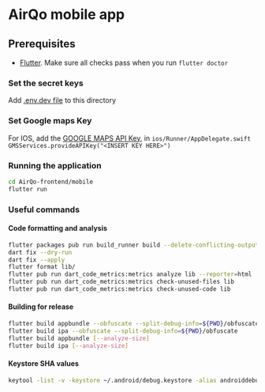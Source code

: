 # AirQo mobile app

## Prerequisites

- [Flutter](https://docs.flutter.dev/get-started/install). Make sure all checks pass when you run `flutter doctor`

### Set the secret keys

Add [.env.dev file](https://drive.google.com/file/d/1ff6PUDjWJw_uiIC-oYoBOqiUiTyPzRho/view?usp=sharing) to this directory

### Set Google maps Key

For IOS, add the [GOOGLE MAPS API Key](https://docs.google.com/document/d/1QawFn5Sfp3eOUODb38dLFsIVrU-erFpJeC7OEbWS_9Q/edit?usp=sharing),  in  `ios/Runner/AppDelegate.swift`
`GMSServices.provideAPIKey("<INSERT KEY HERE>")`

### Running the application

```bash
cd AirQo-frontend/mobile
flutter run
```

### Useful commands

#### Code formatting and analysis

```bash
flutter packages pub run build_runner build --delete-conflicting-outputs
dart fix --dry-run
dart fix --apply
flutter format lib/
flutter pub run dart_code_metrics:metrics analyze lib --reporter=html
flutter pub run dart_code_metrics:metrics check-unused-files lib
flutter pub run dart_code_metrics:metrics check-unused-code lib
```

#### Building for release

```bash
flutter build appbundle --obfuscate --split-debug-info=${PWD}/obfuscate
flutter build ipa --obfuscate --split-debug-info=${PWD}/obfuscate
flutter build appbundle [--analyze-size]
flutter build ipa [--analyze-size]
```

#### Keystore SHA values

```bash
keytool -list -v -keystore ~/.android/debug.keystore -alias androiddebugkey -storepass android -keypass android
```
